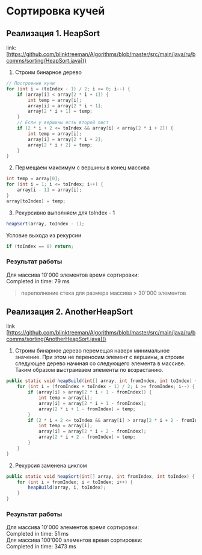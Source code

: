 # Сортировка кучей

## Реализация 1. HeapSort

link: [https://github.com/blinktreeman/Algorithms/blob/master/src/main/java/ru/bcomms/sorting/HeapSort.java]()

1. Строим бинарное дерево

```java
// Построение кучи
for (int i = (toIndex - 1) / 2; i >= 0; i--) {
    if (array[i] < array[2 * i + 1]) {
        int temp = array[i];
        array[i] = array[2 * i + 1];
        array[2 * i + 1] = temp;
    }
    // Если у вершины есть второй лист
    if (2 * i + 2 <= toIndex && array[i] < array[2 * i + 2]) {
        int temp = array[i];
        array[i] = array[2 * i + 2];
        array[2 * i + 2] = temp;
    }
}
```

2. Пермещаем максимум с вершины в конец массива

```java
int temp = array[0];
for (int i = 1; i <= toIndex; i++) {
    array[i - 1] = array[i];
}
array[toIndex] = temp;
```

3. Рекурсивно выполняем для toIndex - 1

```java
heapSort(array, toIndex - 1);
```

Условие выхода из рекурсии

```java
if (toIndex == 0) return;
```

### Результат работы

Для массива 10'000 элементов время сортировки:  
Completed in time: 79 ms

> переполнение стека для размера массива > 30`000 элементов

## Реализация 2. AnotherHeapSort

link [https://github.com/blinktreeman/Algorithms/blob/master/src/main/java/ru/bcomms/sorting/AnotherHeapSort.java]()

1. Строим бинарное дерево перемещая наверх минимальное значение. 
При этом не переносим элемент с вершины, а строим следующее дерево начиная со 
следующего элемента в массиве. Таким образом выстраиваем элементы по возрастанию.

```java
public static void heapBuild(int[] array, int fromIndex, int toIndex) {
    for (int i = (fromIndex + toIndex - 1) / 2; i >= fromIndex; i--) {
        if (array[i] > array[2 * i + 1 - fromIndex]) {
            int temp = array[i];
            array[i] = array[2 * i + 1 - fromIndex];
            array[2 * i + 1 - fromIndex] = temp;
        }
        if (2 * i + 2 <= toIndex && array[i] > array[2 * i + 2 - fromIndex]) {
            int temp = array[i];
            array[i] = array[2 * i + 2 - fromIndex];
            array[2 * i + 2 - fromIndex] = temp;
        }
    }
}
```

2. Рекурсия заменена циклом

```java
public static void heapSort(int[] array, int fromIndex, int toIndex) {
    for (int i = fromIndex; i < toIndex; i++) {
        heapBuild(array, i, toIndex);
    }
}
```

### Результат работы

Для массива 10'000 элементов время сортировки:  
Completed in time: 51 ms  
Для массива 100'000 элементов время сортировки:  
Completed in time: 3473 ms  